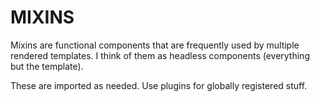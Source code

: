 # MIXINS

Mixins are functional components that are frequently used by multiple rendered templates. I think of them as headless components (everything but the template).

These are imported as needed. Use plugins for globally registered stuff.

